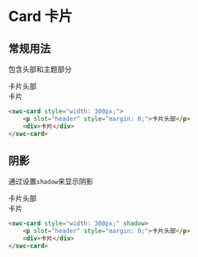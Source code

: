 # Card 卡片

## 常规用法

包含头部和主题部分

<swc-card style="width: 300px;">
    <p slot="header" style="margin: 0;">卡片头部</p>
    <div>卡片</div>
</swc-card>

```html
<swc-card style="width: 300px;">
    <p slot="header" style="margin: 0;">卡片头部</p>
    <div>卡片</div>
</swc-card>
```

## 阴影

通过设置`shadow`来显示阴影

<swc-card style="width: 300px;" shadow>
    <p slot="header" style="margin: 0;">卡片头部</p>
    <div>卡片</div>
</swc-card>

```html
<swc-card style="width: 300px;" shadow>
    <p slot="header" style="margin: 0;">卡片头部</p>
    <div>卡片</div>
</swc-card>
```
